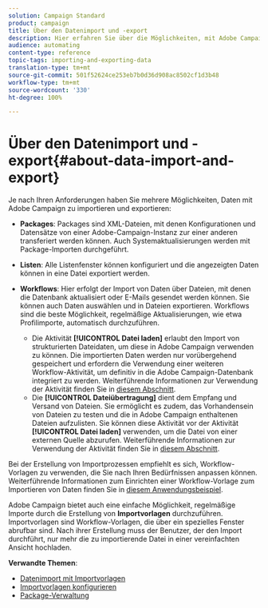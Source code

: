 ```yaml
---
solution: Campaign Standard
product: campaign
title: Über den Datenimport und -export
description: Hier erfahren Sie über die Möglichkeiten, mit Adobe Campaign Daten zu importieren und zu exportieren.
audience: automating
content-type: reference
topic-tags: importing-and-exporting-data
translation-type: tm+mt
source-git-commit: 501f52624ce253eb7b0d36d908ac8502cf1d3b48
workflow-type: tm+mt
source-wordcount: '330'
ht-degree: 100%

---
```



# Über den Datenimport und -export{#about-data-import-and-export}

Je nach Ihren Anforderungen haben Sie mehrere Möglichkeiten, Daten mit Adobe Campaign zu importieren und exportieren:

* **Packages**: Packages sind XML-Dateien, mit denen Konfigurationen und Datensätze von einer Adobe-Campaign-Instanz zur einer anderen transferiert werden können. Auch Systemaktualisierungen werden mit Package-Importen durchgeführt.
* **Listen**: Alle Listenfenster können konfiguriert und die angezeigten Daten können in eine Datei exportiert werden.
* **Workflows**: Hier erfolgt der Import von Daten über Dateien, mit denen die Datenbank aktualisiert oder E-Mails gesendet werden können. Sie können auch Daten auswählen und in Dateien exportieren. Workflows sind die beste Möglichkeit, regelmäßige Aktualisierungen, wie etwa Profilimporte, automatisch durchzuführen.

   * Die Aktivität **[!UICONTROL Datei laden]** erlaubt den Import von strukturierten Dateidaten, um diese in Adobe Campaign verwenden zu können. Die importierten Daten werden nur vorübergehend gespeichert und erfordern die Verwendung einer weiteren Workflow-Aktivität, um definitiv in die Adobe Campaign-Datenbank integriert zu werden. Weiterführende Informationen zur Verwendung der Aktivität finden Sie in [diesem Abschnitt](../../automating/using/load-file.md).
   * Die **[!UICONTROL Dateiübertragung]** dient dem Empfang und Versand von Dateien. Sie ermöglicht es zudem, das Vorhandensein von Dateien zu testen und die in Adobe Campaign enthaltenen Dateien aufzulisten. Sie können diese Aktivität vor der Aktivität **[!UICONTROL Datei laden]** verwenden, um die Datei von einer externen Quelle abzurufen. Weiterführende Informationen zur Verwendung der Aktivität finden Sie in [diesem Abschnitt](../../automating/using/transfer-file.md).

Bei der Erstellung von Importprozessen empfiehlt es sich, Workflow-Vorlagen zu verwenden, die Sie nach Ihren Bedürfnissen anpassen können. Weiterführende Informationen zum Einrichten einer Workflow-Vorlage zum Importieren von Daten finden Sie in [diesem Anwendungsbeispiel](../../automating/using/creating-import-workflow-templates.md).

Adobe Campaign bietet auch eine einfache Möglichkeit, regelmäßige Importe durch die Erstellung von **Importvorlagen** durchzuführen. Importvorlagen sind Workflow-Vorlagen, die über ein spezielles Fenster abrufbar sind. Nach ihrer Erstellung muss der Benutzer, der den Import durchführt, nur mehr die zu importierende Datei in einer vereinfachten Ansicht hochladen.

**Verwandte Themen**:

* [Datenimport mit Importvorlagen](../../automating/using/importing-data-with-import-templates.md)
* [Importvorlagen konfigurieren](../../automating/using/importing-data-with-import-templates.md#setting-up-import-templates)
* [Package-Verwaltung](../../automating/using/managing-packages.md)
